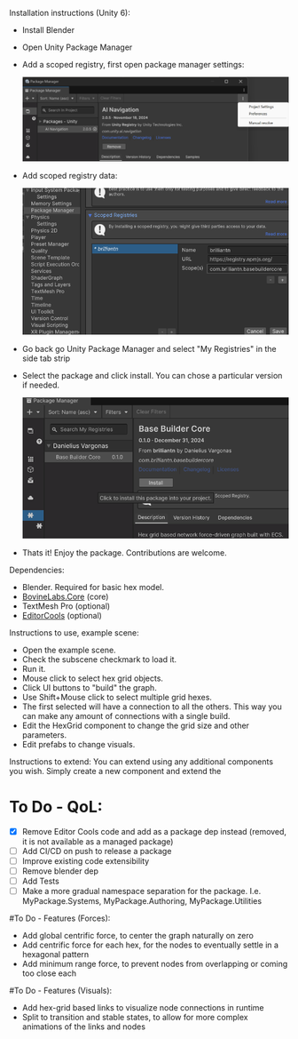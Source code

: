 Installation instructions (Unity 6):
- Install Blender
- Open Unity Package Manager
- Add a scoped registry, first open package manager settings:

	![1](./Instructions/1.png)

- Add scoped registry data:

	![2](./Instructions/2.png)

- Go back go Unity Package Manager and select "My Registries" in the side tab strip
- Select the package and click install. You can chose a particular version if needed.

	![3](./Instructions/3.png)
- Thats it! Enjoy the package. Contributions are welcome.

Dependencies:
- Blender. Required for basic hex model.
- [BovineLabs.Core](https://github.com/tertle/com.bovinelabs.core) (core)
- TextMesh Pro (optional)
- [EditorCools](https://github.com/datsfain/EditorCools/tree/main) (optional)

Instructions to use, example scene:
- Open the example scene.
- Check the subscene checkmark to load it.
- Run it.
- Mouse click to select hex grid objects.
- Click UI buttons to "build" the graph.
- Use Shift+Mouse click to select multiple grid hexes.
- The first selected will have a connection to all the others. This way you can make any amount of connections with a single build.
- Edit the HexGrid component to change the grid size and other parameters.
- Edit prefabs to change visuals.

Instructions to extend:
You can extend using any additional components you wish. Simply create a new component and extend the 

# To Do - QoL:
- [x] Remove Editor Cools code and add as a package dep instead (removed, it is not available as a managed package)
- [ ] Add CI/CD on push to release a package
- [ ] Improve existing code extensibility
- [ ] Remove blender dep
- [ ] Add Tests
- [ ] Make a more gradual namespace separation for the package. I.e. MyPackage.Systems, MyPackage.Authoring, MyPackage.Utilities

#To Do - Features (Forces):
- Add global centrific force, to center the graph naturally on zero
- Add centrific force for each hex, for the nodes to eventually settle in a hexagonal pattern
- Add minimum range force, to prevent nodes from overlapping or coming too close each

#To Do - Features (Visuals):
- Add hex-grid based links to visualize node connections in runtime
- Split to transition and stable states, to allow for more complex animations of the links and nodes

